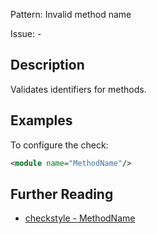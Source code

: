 Pattern: Invalid method name

Issue: -

## Description

Validates identifiers for methods. 

## Examples

To configure the check: 


```xml
<module name="MethodName"/>
```

## Further Reading

* [checkstyle - MethodName](https://checkstyle.sourceforge.io/checks/naming/methodname.html#MethodName)
